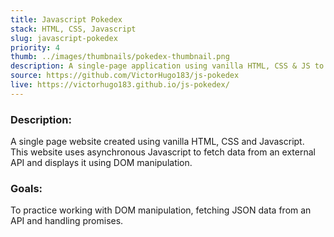 ```yaml
---
title: Javascript Pokedex
stack: HTML, CSS, Javascript
slug: javascript-pokedex
priority: 4
thumb: ../images/thumbnails/pokedex-thumbnail.png
description: A single-page application using vanilla HTML, CSS & JS to fetch data from a REST API.
source: https://github.com/VictorHugo183/js-pokedex
live: https://victorhugo183.github.io/js-pokedex/
---
```

### Description:
A single page website created using vanilla HTML, CSS and Javascript.<br>
This website uses asynchronous Javascript to fetch data from an external API and displays it using DOM manipulation.

### Goals:
To practice working with DOM manipulation, fetching JSON data from an API and handling promises.